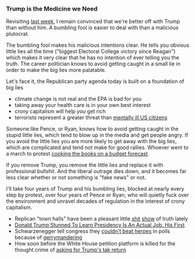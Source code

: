 ### Trump is the Medicine we Need

Revisiting [last week](/blog/2017/02/10/weekly-links/), I remain convinced that we're better off with Trump than without him. A bumbling fool is easier to deal with than a malicious plutocrat.

The bumbling fool makes his malicious intentions clear. He tells you obvious little lies all the time ("biggest Electoral College victory since Reagan") which makes it very clear that he has no intention of ever telling you the truth. The career politician knows to avoid getting caught in a small lie in order to make the big lies more palatable.

Let's face it, the Republican party agenda today is built on a foundation of big lies
* climate change is not real and the EPA is bad for you
* taking away your health care is in your own best interest
* crony capitalism will help _you_ get rich
* terrorists represent a greater threat than [mentally ill US citizens](http://www.cnn.com/2017/02/02/politics/house-vote-guns-mental-illnesses/)

Someone like Pence, or Ryan, knows how to avoid getting caught in the stupid little lies, which tend to blow up in the media and get people angry. If you avoid the little lies you are more likely to get away with the big lies, which are complicated and tend not make for good rallies. Whoever went to a march to protest [cooking the books on a budget forecast](http://www.vox.com/2017/2/17/14651208/trump-budget-forecast).

If you remove Trump, you remove the little lies and replace it with professional bullshit. And the liberal outrage dies down, and it becomes far less clear whether or not something is "fake news" or not.

I'll take four years of Trump and his bumbling lies, blocked at nearly every step by protest, over four years of Pence or Ryan, who will quietly fuck over the environment and unravel decades of regulation in the interest of crony capitalism.

* Replican "town halls" have been a pleasant little [shit](http://www.theverge.com/tldr/2017/2/10/14579380/senator-jason-chaffetz-town-hall-science-question-boos-watch) [show](https://thinkprogress.org/bilirakis-town-hall-aca-death-panels-71c85ae831f8) of truth lately
* [Donald Trump Stunned To Learn Presidency Is An Actual Job, His First](http://theconcourse.deadspin.com/donald-trump-stunned-to-learn-presidency-is-an-actual-j-1792215349)
* Schwarzenegger tell congress they [couldn't beat herpes](http://thehill.com/blogs/in-the-know/in-the-know/319678-schwarzenegger-rips-gerrymandering-congress-couldnt-beat-herpes) in polls because of [gerrymandering](https://www.washingtonpost.com/news/democracy-post/wp/2017/02/10/gerrymandering-is-the-biggest-obstacle-to-genuine-democracy-in-the-united-states-so-why-is-no-one-protesting/)
* How soon before the White House petition platform is killed for the thought crime of [asking for Trump's tak return](http://www.vocativ.com/403165/we-the-people-petition-white-house-trump-taxes/)
